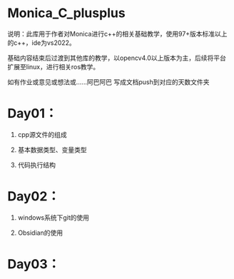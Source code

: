 # Monica_C_plusplus

说明：此库用于作者对Monica进行c++的相关基础教学，使用97+版本标准以上的c++，ide为vs2022。

基础内容结束后过渡到其他库的教学，以opencv4.0以上版本为主，后续将平台扩展至linux，进行相关ros教学。

如有作业或意见或想法或......阿巴阿巴
写成文档push到对应的天数文件夹

# Day01：

1. cpp源文件的组成

2. 基本数据类型、变量类型

3. 代码执行结构

# Day02：

1. windows系统下git的使用

2. Obsidian的使用

# Day03：



